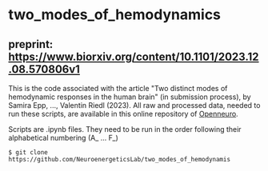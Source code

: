 # two_modes_of_hemodynamics

## preprint: https://www.biorxiv.org/content/10.1101/2023.12.08.570806v1

This is the code associated with the article "Two distinct modes of hemodynamic responses in the human brain" (in submission process), by Samira Epp, ..., Valentin Riedl (2023). 
All raw and processed data, needed to run these scripts, are available in this online repository of [Openneuro](https://openneuro.org/datasets/ds004873).

Scripts are .ipynb files. 
They need to be run in the order following their alphabetical numbering (A_ ... F_) 


```console
$ git clone https://github.com/NeuroenergeticsLab/two_modes_of_hemodynamis
```
